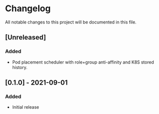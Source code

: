 # Changelog

All notable changes to this project will be documented in this file.

## [Unreleased]

### Added
- Pod placement scheduler with role+group anti-affinity and K8S stored history.

## [0.1.0] - 2021-09-01

### Added

- Initial release
